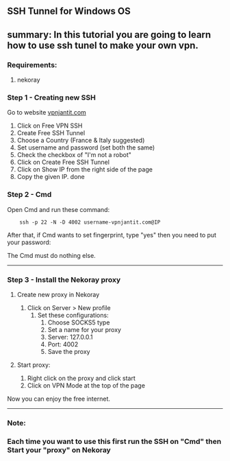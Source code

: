 ## SSH Tunnel for Windows OS

summary:
    In this tutorial you are going to learn how to use ssh tunel to make your own vpn.    
---

### Requirements:

1. nekoray

### Step 1 - Creating new SSH
Go to website [vpnjantit.com](https://vpanjantit.com)
1. Click on Free VPN SSH
2. Create Free SSH Tunnel
3. Choose a Country (France & Italy suggested)
4. Set username and password (set both the same)
5. Check the checkbox of "I'm not a robot"
6. Click on Create Free SSH Tunnel
7. Click on Show IP from the right side of the page
8. Copy the given IP.
done

### Step 2 - Cmd
Open Cmd and run these command:

```text
    ssh -p 22 -N -D 4002 username-vpnjantit.com@IP
```

After that, if Cmd wants to set fingerprint, type "yes" then you need to put your password:

The Cmd must do nothing else.

---
### Step 3 - Install the Nekoray proxy

1. Create new proxy in Nekoray
   1. Click on Server > New profile
      1. Set these configurations:
         1. Choose SOCKS5 type
         2. Set a name for your proxy
         3. Server: 127.0.0.1
         4. Port: 4002
         5. Save the proxy

2. Start proxy:
   1. Right click on the proxy and click start
   2. Click on VPN Mode at the top of the page

Now you can enjoy the free internet.

---
### Note:
### Each time you want to use this first run the SSH on "Cmd" then Start your "proxy" on Nekoray

